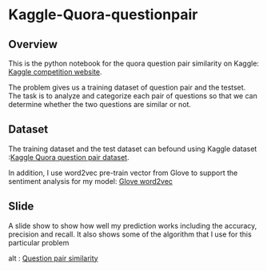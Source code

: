 # Kaggle-Quora-questionpair

## Overview
This is the python notebook for the quora question pair similarity on Kaggle: <a href="https://www.kaggle.com/c/quora-question-pairs">Kaggle competition website</a>.

The problem gives us a training dataset of question pair and the testset. The task is to analyze and categorize each pair of questions so that we can determine whether the two questions are similar or not.

## Dataset 
The training dataset and the test dataset can befound using Kaggle dataset :<a href="https://www.kaggle.com/c/quora-question-pairs/data">Kaggle Quora question pair dataset</a>.

In addition, I use word2vec pre-train vector from Glove to support the sentiment analysis for my model: <a href="https://nlp.stanford.edu/projects/glove">Glove word2vec</a>

## Slide

A slide show to show how well my prediction works including the accuracy, precision and recall. It also shows some of the algorithm that I use for this particular problem

<object data="https://github.com/quang2705/Kaggle-Quora-questionpair/blob/master/Question_pair_similarity.pdf" type="application/pdf" width="300" height="200">
  alt : <a href="https://github.com/quang2705/Kaggle-Quora-questionpair/blob/master/Question_pair_similarity.pdf">Question pair similarity</a>
</object>

